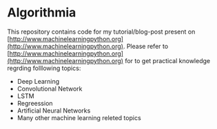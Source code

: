 # Algorithmia
This repository contains code for my tutorial/blog-post  present on [http://www.machinelearningpython.org](http://www.machinelearningpython.org).
Please refer to [http://www.machinelearningpython.org](http://www.machinelearningpython.org) for to get practical knowledge regrding folllowing topics:
- Deep Learning
- Convolutional Network
- LSTM 
- Regreession
- Artificial Neural Networks
- Many other machine learning releted topics

